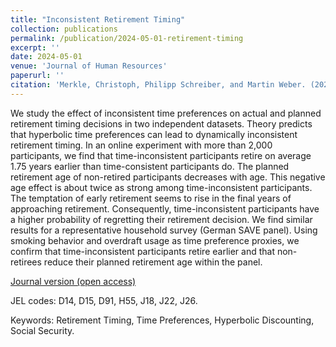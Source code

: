 ```yaml
---
title: "Inconsistent Retirement Timing"
collection: publications
permalink: /publication/2024-05-01-retirement-timing
excerpt: ''
date: 2024-05-01
venue: 'Journal of Human Resources'
paperurl: ''
citation: 'Merkle, Christoph, Philipp Schreiber, and Martin Weber. (2024). &quot;Inconsistent Retirement Timing.&quot; <i>Journal of Human Resources</i>, 59(3), 929-974.'
---
```

We study the effect of inconsistent time preferences on actual and planned retirement timing decisions in two independent datasets. Theory predicts that hyperbolic time preferences can lead to dynamically inconsistent retirement timing. In an online experiment with more than 2,000 participants, we find that time-inconsistent participants retire on average 1.75 years earlier than time-consistent participants do. The planned retirement age of non-retired participants decreases with age. This negative age effect is about twice as strong among time-inconsistent participants. The temptation of early retirement seems to rise in the final years of approaching retirement. Consequently, time-inconsistent participants have a higher probability of regretting their retirement decision. We find similar results for a representative household survey (German SAVE panel). Using smoking behavior and overdraft usage as time preference proxies, we confirm that time-inconsistent participants retire earlier and that non-retirees reduce their planned retirement age within the panel.

[Journal version (open access)](https://doi.org/10.3368/jhr.0920-11215R2)

JEL codes: D14, D15, D91, H55, J18, J22, J26.

Keywords: Retirement Timing, Time Preferences, Hyperbolic Discounting, Social Security.


